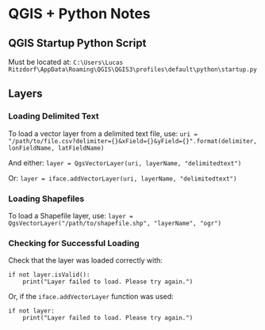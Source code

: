 # QGIS + Python Notes


## QGIS Startup Python Script
Must be located at: `C:\Users\Lucas Ritzdorf\AppData\Roaming\QGIS\QGIS3\profiles\default\python\startup.py`


## Layers
### Loading Delimited Text
To load a vector layer from a delimited text file, use:
`uri = "/path/to/file.csv?delimiter={}&xField={}&yField={}".format(delimiter, lonFieldName, latFieldName)`

And either:
`layer = QgsVectorLayer(uri, layerName, "delimitedtext")`

Or:
`layer = iface.addVectorLayer(uri, layerName, "delimitedtext")`

### Loading Shapefiles
To load a Shapefile layer, use:
`layer = QgsVectorLayer("/path/to/shapefile.shp", "layerName", "ogr")`

### Checking for Successful Loading
Check that the layer was loaded correctly with:
```
if not layer.isValid():
	print("Layer failed to load. Please try again.")
```
Or, if the `iface.addVectorLayer` function was used:
```
if not layer:
	print("Layer failed to load. Please try again.")
```
